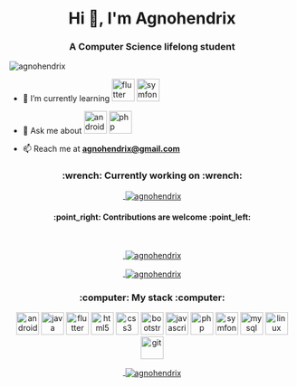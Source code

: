 <h1 align="center">Hi 👋, I'm Agnohendrix</h1>
<h3 align="center">A Computer Science lifelong student</h3>

<p align="left"> <img src="https://komarev.com/ghpvc/?username=agnohendrix" alt="agnohendrix" /> </p>

- 🌱 I’m currently learning [<img src="https://www.vectorlogo.zone/logos/flutterio/flutterio-icon.svg" alt="flutter" width="40" height="40"/>](https://flutter.dev/) [<img src="https://symfony.com/logos/symfony_black_03.svg" alt="symfony" width="40" height="40"/>](https://symfony.com/)

- 💬 Ask me about [<img src="https://devicons.github.io/devicon/devicon.git/icons/android/android-original-wordmark.svg" alt="android" width="40" height="40"/>](https://developer.android.com/) [<img src="https://devicons.github.io/devicon/devicon.git/icons/php/php-original.svg" alt="php" width="40" height="40"/>](https://www.php.net/)

- 📫 Reach me at [**agnohendrix@gmail.com**](mailto:agnohendrix@gmail.com)

<h3 align="center">:wrench: Currently working on :wrench:</h3>

[<p align="center">&nbsp;<img align="center" src="https://github-readme-stats.vercel.app/api/pin/?username=agnohendrix&repo=Thiefbot&show_owner=true&theme=prussian" alt="agnohendrix" /></p>](https://github.com/Agnohendrix/Thiefbot)

<h4 align="center">:point_right: Contributions are welcome :point_left:</h4>

<br/>

[<p align="center">&nbsp;<img align="center" src="https://github-readme-stats.vercel.app/api?username=agnohendrix&show_icons=true&theme=prussian" alt="agnohendrix" /></p>](https://github.com/Agnohendrix)

[<p align="center">&nbsp;<img align="center" src="https://github-readme-stats.vercel.app/api/top-langs/?username=agnohendrix&layout=compact&theme=prussian" alt="agnohendrix" /></p>](https://github.com/Agnohendrix?tab=repositories)

<h3 align="center">:computer: My stack :computer:</h3>

<p align="center">
    <img src="https://devicons.github.io/devicon/devicon.git/icons/android/android-original-wordmark.svg" alt="android" width="40" height="40"/>
    <img src="https://devicons.github.io/devicon/devicon.git/icons/java/java-original-wordmark.svg" alt="java" width="40" height="40"/>
    <img src="https://www.vectorlogo.zone/logos/flutterio/flutterio-icon.svg" alt="flutter" width="40" height="40"/>  
    <img src="https://devicons.github.io/devicon/devicon.git/icons/html5/html5-original-wordmark.svg" alt="html5" width="40" height="40"/>
    <img src="https://devicons.github.io/devicon/devicon.git/icons/css3/css3-original-wordmark.svg" alt="css3" width="40" height="40"/>
    <img src="https://devicons.github.io/devicon/devicon.git/icons/bootstrap/bootstrap-plain.svg" alt="bootstrap" width="40" height="40"/> 
    <img src="https://devicons.github.io/devicon/devicon.git/icons/javascript/javascript-original.svg" alt="javascript" width="40" height="40"/> 
    <img src="https://devicons.github.io/devicon/devicon.git/icons/php/php-original.svg" alt="php" width="40" height="40"/> 
    <img src="https://symfony.com/logos/symfony_black_03.svg" alt="symfony" width="40" height="40"/>
    <img src="https://devicons.github.io/devicon/devicon.git/icons/mysql/mysql-original-wordmark.svg" alt="mysql" width="40" height="40"/>
    <img src="https://devicons.github.io/devicon/devicon.git/icons/linux/linux-original.svg" alt="linux" width="40" height="40"/>
    <img src="https://www.vectorlogo.zone/logos/git-scm/git-scm-icon.svg" alt="git" width="40" height="40"/>
</p>

[<p align="center">&nbsp;<img align="center" src="https://github-readme-stackoverflow.vercel.app/?userID=4820276&layout=compact&theme=dark" alt="agnohendrix" /></p>](https://stackoverflow.com/users/4820276/agnohendrix?tab=profile)

